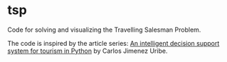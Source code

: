 # tsp
Code for solving and visualizing the Travelling Salesman Problem.

The code is inspired by the article series:
[An intelligent decision support system for tourism in Python] by Carlos Jimenez Uribe.

[An intelligent decision support system for tourism in Python]: https://medium.com/@carlosjuribe/list/an-intelligent-decision-support-system-for-tourism-in-python-b6ba165b4236
